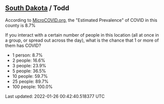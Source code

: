 
## [South Dakota](/united-states/south-dakota) / Todd

According to [MicroCOVID.org](http://microcovid.org),
the "Estimated Prevalence" of COVID in this county is 8.7%

If you interact with a certain number of people in this location
(all at once in a group, or spread out across the day), what is the chance that
1 or more of them has COVID?

- 1 person: 8.7%
- 2 people: 16.6%
- 3 people: 23.9%
- 5 people: 36.5%
- 10 people: 59.7%
- 25 people: 89.7%
- 100 people: 100.0%

Last updated: 2022-01-26 00:42:40.518377 UTC

